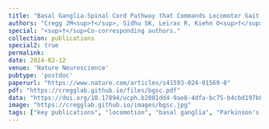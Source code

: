 ```yaml
---
title: "Basal Ganglia-Spinal Cord Pathway that Commands Locomotor Gait Asymmetries in Mice"
authors: "Cregg JM<sup>†</sup>, Sidhu SK, Leiras R, Kiehn O<sup>†</sup>"
special: "<sup>†</sup>Co-corresponding authors."
collection: publications
special2: true
permalink:
date: 2024-02-12
venue: 'Nature Neuroscience'
pubtype: 'postdoc'
paperurl: "https://www.nature.com/articles/s41593-024-01569-8"
pdf: "https://cregglab.github.io/files/bgsc.pdf"
data: "https://doi.org/10.17894/ucph.b2081dd4-9ae8-4dfa-bc75-b4cbd197b879"
image: "https://cregglab.github.io/images/bgsc.jpg"
tags: ["key publications", "locomotion", "basal ganglia", "Parkinson's disease"]
---
```

